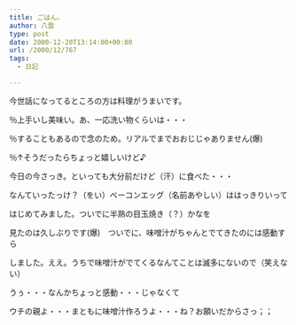 ```yaml
---
title: ごはん。
author: 八雲
type: post
date: 2000-12-20T13:14:00+00:00
url: /2000/12/767
tags:
  - 日記

---
```

今世話になってるところの方は料理がうまいです。
  
％上手いし美味い。あ、一応洗い物くらいは・・・
  
％することもあるので念のため。リアルでまでおおじじゃありません(爆)
  
％↑そうだったらちょっと嬉しいけど♪
  
今日の今さっき。といっても大分前だけど（汗）に食べた・・・
  
なんていったっけ？（をい）ベーコンエッグ（名前あやしい）ははっきりいって
  
はじめてみました。ついでに半熟の目玉焼き（？）かなを
  
見たのは久しぶりです(爆)　ついでに、味噌汁がちゃんとでてきたのには感動すら
  
しました。ええ。うちで味噌汁がでてくるなんてことは滅多にないので（笑えない）
  
うぅ・・・なんかちょっと感動・・・じゃなくて
  
ウチの親よ・・・まともに味噌汁作ろうよ・・・ね？お願いだからさっ；；
